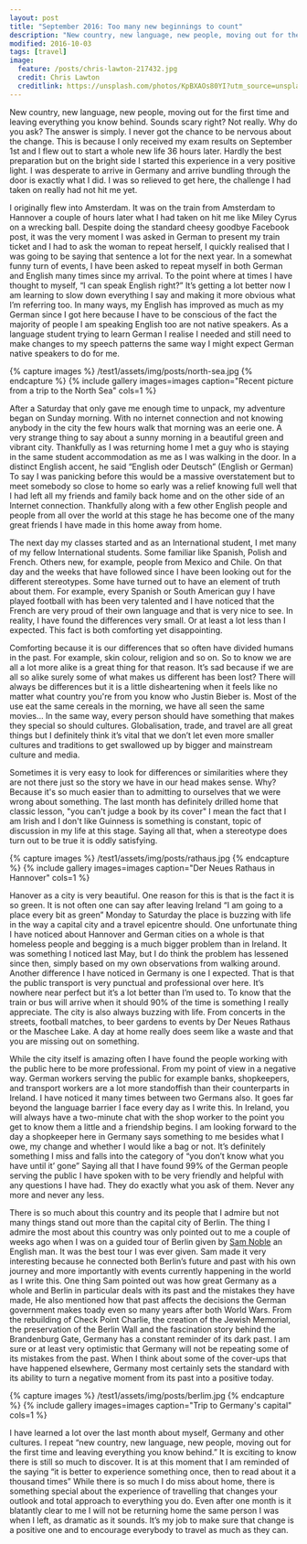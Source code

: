 ```yaml
---
layout: post
title: "September 2016: Too many new beginnings to count"
description: "New country, new language, new people, moving out for the first time and leaving everything you know behind. Sounds scary right? Not really. Why do you ask? The answer is simply. I never got the chance to be nervous about the change. This is because I only received my exam results on September 1st and I flew out to start a whole new life 36 hours later. Hardly the best preparation but on the bright side I started this experience in a very positive light. I was desperate to arrive in Germany and arrive bundling through the door is exactly what I did. I was so relieved to get here, the challenge I had taken on really had not hit me yet."
modified: 2016-10-03
tags: [travel]
image:
  feature: /posts/chris-lawton-217432.jpg
  credit: Chris Lawton
  creditlink: https://unsplash.com/photos/KpBXAOs80YI?utm_source=unsplash&utm_medium=referral&utm_content=creditCopyText/
---
```


New country, new language, new people, moving out for the first time and leaving everything you know behind. Sounds scary right? Not really. Why do you ask? The answer is simply. I never got the chance to be nervous about the change. This is because I only received my exam results on September 1st and I flew out to start a whole new life 36 hours later. Hardly the best preparation but on the bright side I started this experience in a very positive light. I was desperate to arrive in Germany and arrive bundling through the door is exactly what I did. I was so relieved to get here, the challenge I had taken on really had not hit me yet.

I originally flew into Amsterdam. It was on the train from Amsterdam to Hannover a couple of hours later what I had taken on hit me like Miley Cyrus on a wrecking ball. Despite doing the standard cheesy goodbye Facebook post, it was the very moment I was asked in German to present my train ticket and I had to ask the woman to repeat herself, I quickly realised that I was going to be saying that sentence a lot for the next year. In a somewhat funny turn of events, I have been asked to repeat myself in both German and English many times since my arrival. To the point where at times I have thought to myself, “I can speak English right?” It’s getting a lot better now I am learning to slow down everything I say and making it more obvious what I’m referring too. In many ways, my English has improved as much as my German since I got here because I have to be conscious of the fact the majority of people I am speaking English too are not native speakers. As a language student trying to learn German I realise I needed and still need to make changes to my speech patterns the same way I might expect German native speakers to do for me.

{% capture images %}
	/test1/assets/img/posts/north-sea.jpg
{% endcapture %}
{% include gallery images=images caption="Recent picture from a trip to the North Sea" cols=1 %}

After a Saturday that only gave me enough time to unpack, my adventure began on Sunday morning. With no internet connection and not knowing anybody in the city the few hours walk that morning was an eerie one. A very strange thing to say about a sunny morning in a beautiful green and vibrant city. Thankfully as I was returning home I met a guy who is staying in the same student accommodation as me as I was walking in the door. In a distinct English accent, he said “English oder Deutsch” (English or German) To say I was panicking before this would be a massive overstatement but to meet somebody so close to home so early was a relief knowing full well that I had left all my friends and family back home and on the other side of an Internet connection. Thankfully along with a few other English people and people from all over the world at this stage he has become one of the many great friends I have made in this home away from home.

The next day my classes started and as an International student, I met many of my fellow International students. Some familiar like Spanish, Polish and French. Others new, for example, people from Mexico and Chile. On that day and the weeks that have followed since I have been looking out for the different stereotypes. Some have turned out to have an element of truth about them. For example, every Spanish or South American guy I have played football with has been very talented and I have noticed that the French are very proud of their own language and that is very nice to see. In reality, I have found the differences very small. Or at least a lot less than I expected. This fact is both comforting yet disappointing.

Comforting because it is our differences that so often have divided humans in the past. For example, skin colour, religion and so on. So to know we are all a lot more alike is a great thing for that reason. It’s sad because if we are all so alike surely some of what makes us different has been lost? There will always be differences but it is a little disheartening when it feels like no matter what country you're from you know who Justin Bieber is. Most of the use eat the same cereals in the morning, we have all seen the same movies… In the same way, every person should have something that makes they special so should cultures. Globalisation, trade, and travel are all great things but I definitely think it’s vital that we don’t let even more smaller cultures and traditions to get swallowed up by bigger and mainstream culture and media.

Sometimes it is very easy to look for differences or similarities where they are not there just so the story we have in our head makes sense. Why? Because it's so much easier than to admitting to ourselves that we were wrong about something. The last month has definitely drilled home that classic lesson, "you can't judge a book by its cover" I mean the fact that I am Irish and I don't like Guinness is something is constant, topic of discussion in my life at this stage. Saying all that, when a stereotype does turn out to be true it is oddly satisfying.

{% capture images %}
	/test1/assets/img/posts/rathaus.jpg
{% endcapture %}
{% include gallery images=images caption="Der Neues Rathaus in Hannover" cols=1 %}

Hanover as a city is very beautiful. One reason for this is that is the fact it is so green. It is not often one can say after leaving Ireland “I am going to a place every bit as green” Monday to Saturday the place is buzzing with life in the way a capital city and a travel epicentre should. One unfortunate thing I have noticed about Hannover and German cities on a whole is that homeless people and begging is a much bigger problem than in Ireland. It was something I noticed last May, but I do think the problem has lessened since then, simply based on my own observations from walking around. Another difference I have noticed in Germany is one I expected. That is that the public transport is very punctual and professional over here. It’s nowhere near perfect but it’s a lot better than I’m used to. To know that the train or bus will arrive when it should 90% of the time is something I really appreciate. The city is also always buzzing with life. From concerts in the streets, football matches, to beer gardens to events by Der Neues Rathaus or the Maschee Lake. A day at home really does seem like a waste and that you are missing out on something.

While the city itself is amazing often I have found the people working with the public here to be more professional.  From my point of view in a negative way. German workers serving the public for example banks, shopkeepers, and transport workers are a lot more standoffish than their counterparts in Ireland. I have noticed it many times between two Germans also. It goes far beyond the language barrier I face every day as I write this. In Ireland, you will always have a two-minute chat with the shop worker to the point you get to know them a little and a friendship begins. I am looking forward to the day a shopkeeper here in Germany says something to me besides what I owe, my change and whether I would like a bag or not. It’s definitely something I miss and falls into the category of “you don’t know what you have until it’ gone” Saying all that I have found 99% of the German people serving the public I have spoken with to be very friendly and helpful with any questions I have had. They do exactly what you ask of them. Never any more and never any less.

There is so much about this country and its people that I admire but not many things stand out more than the capital city of Berlin. The thing I admire the most about this country was only pointed out to me a couple of weeks ago when I was on a guided tour of Berlin given by [Sam Noble](https://www.instagram.com/samnobletourguide/?hl=en) an English man. It was the best tour I was ever given. Sam made it very interesting because he connected both Berlin’s future and past with his own journey and more importantly with events currently happening in the world as I write this. One thing Sam pointed out was how great Germany as a whole and Berlin in particular deals with its past and the mistakes they have made, He also mentioned how that past affects the decisions the German government makes toady even so many years after both World Wars. From the rebuilding of Check Point Charlie, the creation of the Jewish Memorial, the preservation of the Berlin Wall and the fascination story behind the Brandenburg Gate, Germany has a constant reminder of its dark past. I am sure or at least very optimistic that Germany will not be repeating some of its mistakes from the past. When I think about some of the cover-ups that have happened elsewhere, Germany most certainly sets the standard with its ability to turn a negative moment from its past into a positive today.

{% capture images %}
	/test1/assets/img/posts/berlim.jpg
{% endcapture %}
{% include gallery images=images caption="Trip to Germany's capital" cols=1 %}

I have learned a lot over the last month about myself, Germany and other cultures. I repeat “new country, new language, new people, moving out for the first time and leaving everything you know behind.” It is exciting to know there is still so much to discover. It is at this moment that I am reminded of the saying “it is better to experience something once, then to read about it a thousand times” While there is so much I do miss about home, there is something special about the experience of travelling that changes your outlook and total approach to everything you do. Even after one month is it blatantly clear to me  I will not be returning home the same person I was when I left, as dramatic as it sounds. It’s my job to make sure that change is a positive one and to encourage everybody to travel as much as they can.
